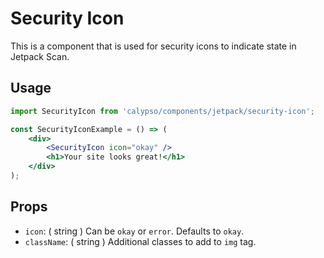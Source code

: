 # Security Icon

This is a component that is used for security icons to indicate state in Jetpack Scan.

## Usage

```jsx
import SecurityIcon from 'calypso/components/jetpack/security-icon';

const SecurityIconExample = () => (
	<div>
		<SecurityIcon icon="okay" />
		<h1>Your site looks great!</h1>
	</div>
);
```

## Props

- `icon`: ( string ) Can be `okay` or `error`. Defaults to `okay`.
- `className`: ( string ) Additional classes to add to `img` tag.
